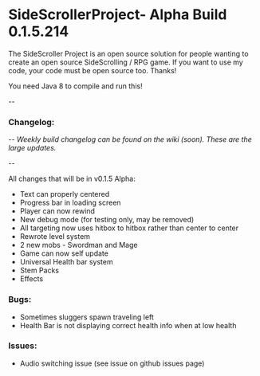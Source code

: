 # SideScrollerProject- Alpha Build 0.1.5.214

The SideScroller Project is an open source solution for people wanting to create an open source SideScrolling / RPG game. If you want to use my code, your code must be open source too. Thanks!

You need Java 8 to compile and run this!

--

### Changelog: 

--
*Weekly build changelog can be found on the wiki (soon). These are the large updates.*

--

All changes that will be in v0.1.5 Alpha:
- Text can properly centered
- Progress bar in loading screen
- Player can now rewind
- New debug mode (for testing only, may be removed)
- All targeting now uses hitbox to hitbox rather than center to center
- Rewrote level system
- 2 new mobs - Swordman and Mage
- Game can now self update
- Universal Health bar system
- Stem Packs
- Effects

### Bugs:
- Sometimes sluggers spawn traveling left
- Health Bar is not displaying correct health info when at low health

### Issues:
- Audio switching issue (see issue on github issues page)